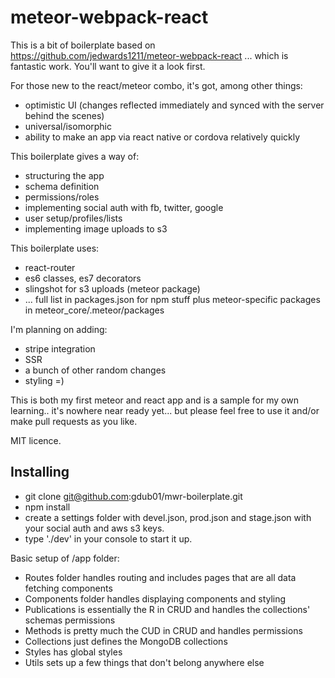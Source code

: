 # meteor-webpack-react

This is a bit of boilerplate based on https://github.com/jedwards1211/meteor-webpack-react ... which is fantastic work. You'll want to give it a look first.

For those new to the react/meteor combo, it's got, among other things:

* optimistic UI (changes reflected immediately and synced with the server behind the scenes)
* universal/isomorphic
* ability to make an app via react native or cordova relatively quickly

This boilerplate gives a way of:

* structuring the app
* schema definition
* permissions/roles
* implementing social auth with fb, twitter, google
* user setup/profiles/lists
* implementing image uploads to s3

This boilerplate uses:

* react-router
* es6 classes, es7 decorators
* slingshot for s3 uploads (meteor package)
* ... full list in packages.json for npm stuff plus meteor-specific packages in meteor_core/.meteor/packages

I'm planning on adding:

* stripe integration
* SSR
* a bunch of other random changes
* styling =)

This is both my first meteor and react app and is a sample for my own learning.. it's nowhere near ready yet... but please feel free to use it and/or make pull requests as you like.

MIT licence.


## Installing

* git clone git@github.com:gdub01/mwr-boilerplate.git
* npm install
* create a settings folder with devel.json, prod.json and stage.json with your social auth and aws s3 keys.
* type './dev' in your console to start it up.

Basic setup of /app folder:

* Routes folder handles routing and includes pages that are all data fetching components
* Components folder handles displaying components and styling
* Publications is essentially the R in CRUD and handles the collections' schemas permissions
* Methods is pretty much the CUD in CRUD and handles permissions
* Collections just defines the MongoDB collections
* Styles has global styles
* Utils sets up a few things that don't belong anywhere else
